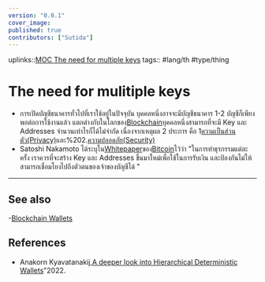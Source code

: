 ```yaml
---
version: "0.0.1"
cover_image:
published: true
contributors: ["Sutida"]
---
```

uplinks::[MOC The need for multiple  keys](./MOC%20The%20need%20for%20multiple%20keys.md)
tags:: #lang/th #type/thing

# The need for mulitiple keys
- การเปิดบัญชีธนาคารทั่วไปที่เราใช้อยู่ในปัจจุบัน บุคคลหนึ่งอาจจะมีบัญชีธนาคาร 1-2 บัญชีก็เพียงพอต่อการใช้งานแล้ว แตกต่างกับในโลกของ[Blockchain](./Blockchain.md)บุคคลหนึ่งสามารถที่จะมี Key และ Addresses จำนวนเท่าไรก็ได้ไม่จำกัด  เนื่องจากเหตุผล 2 ประการ คือ  1[ความเป็นส่วนตัว(Privacy)](./ความเป็นส่วนตัว(Privacy).md)และ%202.[ความปลอดภัย(Security)](./ความปลอดภัย(Security).md)
- Satoshi Nakamoto ได้ระบุใน[Whitepaper](./Whitepaper.md)ของ[Bitcoin](./Bitcoin.md)ไว้ว่า  "ในการทำธุรกรรมแต่ละครั้ง เราควรที่จะสร้าง Key และ Addresses ขึ้นมาใหม่เพื่อใช้ในการรับเงิน และป้องกันไม่ให้สามารถเชื่อมโยงไปถึงตัวตนของเจ้าของบัญชีได้ "

---
## See also
-[Blockchain Wallets](./Blockchain%20Wallets.md)
## References
- Anakorn Kyavatanakij,[A deeper look into Hierarchical Deterministic Wallets](./A%20deeper%20look%20into%20Hierarchical%20Deterministic%20Wallets.md)"2022.